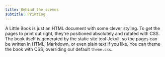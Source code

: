 ```yaml
---
title: Behind the scenes
subtitle: Printing
---
```


A Little Book is just an HTML document with some clever styling. To get the pages to print out right, they're positioned absolutely and rotated with CSS. The book itself is generated by the static site tool Jekyll, so the pages can be written in HTML, Markdown, or even plain text if you like. You can theme the book with CSS, overriding our default `theme.css`.
